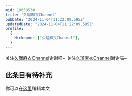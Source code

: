 ```yaml
---
mid: 19650530
title: "久瑠麻衣Channel"
pubDate: "2024-11-04T11:22:09.595Z"
updatedDate: "2024-11-04T11:22:09.595Z"
profile:
  {
    Nickname: ["久瑠麻衣Channel"],
  }
---
```


关注[久瑠麻衣Channel](https://space.bilibili.com/19650530)谢谢喵~ 关注[久瑠麻衣Channel](https://space.bilibili.com/19650530)谢谢喵~

## 此条目有待补充
你可以在[这里](https://github.com/Yuhanawa/VTuber.ICU-Content/edit/master/v/久瑠麻衣Channel/index.md)编辑本文
